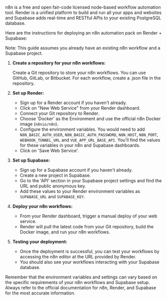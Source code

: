 n8n is a free and open fair-code licensed node-based workflow automation tool. Render is a unified platform to build and run all your apps and websites and Supabase adds real-time and RESTful APIs to your existing PostgreSQL database.

Here are the instructions for deploying an n8n automation pack on Render + Supabase:

Note: This guide assumes you already have an existing n8n workflow and a Supabase project.

1. **Create a repository for your n8n workflows:**

   Create a Git repository to store your n8n workflows. You can use GitHub, GitLab, or Bitbucket. For each workflow, create a .json file in the repository.

2. **Set up Render:**

   - Sign up for a Render account if you haven't already.
   - Click on "New Web Service" from your Render dashboard.
   - Connect your Git repository to Render.
   - Choose 'Docker' as the Environment and use the official n8n Docker image (`n8nio/n8n`).
   - Configure the environment variables. You would need to add `N8N_BASIC_AUTH_USER`, `N8N_BASIC_AUTH_PASSWORD`, `N8N_HOST`, `N8N_PORT`, `WEBHOOK_TUNNEL_URL` and `VUE_APP_URL_BASE_API`. You'll find the values for these variables in your n8n and Supabase dashboards.
   - Click on 'Save Web Service'.

3. **Set up Supabase:**

   - Sign up for a Supabase account if you haven't already.
   - Create a new project in Supabase.
   - Go to the 'API' section in your Supabase project settings and find the URL and public anonymous key.
   - Add these values to your Render environment variables as `SUPABASE_URL` and `SUPABASE_KEY`.

4. **Deploy your n8n workflows:**

   - From your Render dashboard, trigger a manual deploy of your web service.
   - Render will pull the latest code from your Git repository, build the Docker image, and run your n8n workflows.

5. **Testing your deployment:**

   - Once the deployment is successful, you can test your workflows by accessing the n8n editor at the URL provided by Render.
   - You should also see your workflows interacting with your Supabase database.

Remember that the environment variables and settings can vary based on the specific requirements of your n8n workflows and Supabase setup. Always refer to the official documentation for n8n, Render, and Supabase for the most accurate information.